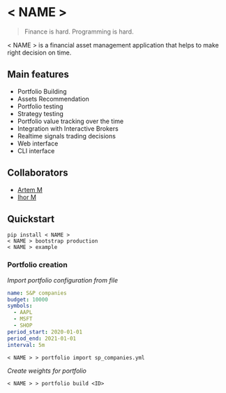 # < NAME >

> Finance is hard. Programming is hard.

< NAME > is a financial asset management application that helps to make right decision on time. 

## Main features

* Portfolio Building
* Assets Recommendation
* Portfolio testing
* Strategy testing
* Portfolio value tracking over the time
* Integration with Interactive Brokers
* Realtime signals trading decisions
* Web interface
* CLI interface

## Collaborators
- [Artem M](https://github.com/ignar)
- [Ihor M](https://github.com/IhorMok)


## Quickstart

```
pip install < NAME > 
< NAME > bootstrap production
< NAME > example
```


### Portfolio creation

*Import portfolio configuration from file*

```yaml
name: S&P companies
budget: 10000
symbols:
  - AAPL
  - MSFT
  - SHOP
period_start: 2020-01-01
period_end: 2021-01-01
interval: 5m
```

```
< NAME > > portfolio import sp_companies.yml
```

*Create weights for portfolio*

```
< NAME > > portfolio build <ID>
```

